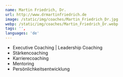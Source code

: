 ```yaml
---
name: Martin Friedrich, Dr.
url: http://www.drmartinfriedrich.de
image: /static/img/coaches/Martin_Friedrich_Dr.jpg
webp: /static/img/coaches/Martin_Friedrich_Dr.webp
tags: '',
languages: 'de'
---
```


<ul><li>Executive Coaching | Leadership Coaching</li><li>Stärkencoaching</li><li>Karrierecoaching</li><li>Mentoring</li><li>Persönlichkeitsentwicklung</li></ul>